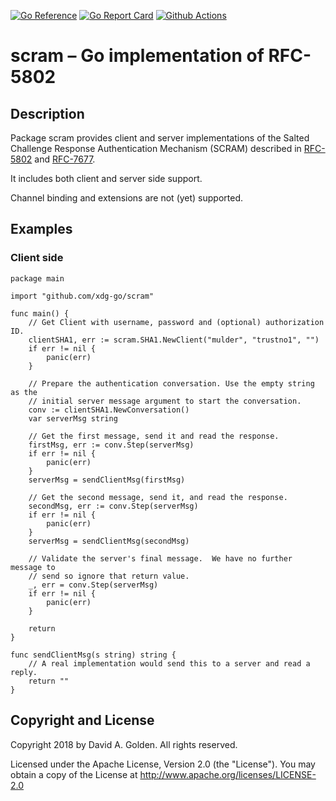 [![Go Reference](https://pkg.go.dev/badge/github.com/xdg-go/scram.svg)](https://pkg.go.dev/github.com/xdg-go/scram)
[![Go Report Card](https://goreportcard.com/badge/github.com/xdg-go/scram)](https://goreportcard.com/report/github.com/xdg-go/scram)
[![Github Actions](https://github.com/xdg-go/scram/actions/workflows/test.yml/badge.svg)](https://github.com/xdg-go/scram/actions/workflows/test.yml)

# scram – Go implementation of RFC-5802

## Description

Package scram provides client and server implementations of the Salted
Challenge Response Authentication Mechanism (SCRAM) described in
[RFC-5802](https://tools.ietf.org/html/rfc5802) and
[RFC-7677](https://tools.ietf.org/html/rfc7677).

It includes both client and server side support.

Channel binding and extensions are not (yet) supported.

## Examples

### Client side

```
package main

import "github.com/xdg-go/scram"

func main() {
    // Get Client with username, password and (optional) authorization ID.
    clientSHA1, err := scram.SHA1.NewClient("mulder", "trustno1", "")
    if err != nil {
        panic(err)
    }

    // Prepare the authentication conversation. Use the empty string as the
    // initial server message argument to start the conversation.
    conv := clientSHA1.NewConversation()
    var serverMsg string

    // Get the first message, send it and read the response.
    firstMsg, err := conv.Step(serverMsg)
    if err != nil {
        panic(err)
    }
    serverMsg = sendClientMsg(firstMsg)

    // Get the second message, send it, and read the response.
    secondMsg, err := conv.Step(serverMsg)
    if err != nil {
        panic(err)
    }
    serverMsg = sendClientMsg(secondMsg)

    // Validate the server's final message.  We have no further message to
    // send so ignore that return value.
    _, err = conv.Step(serverMsg)
    if err != nil {
        panic(err)
    }

    return
}

func sendClientMsg(s string) string {
    // A real implementation would send this to a server and read a reply.
    return ""
}
```

## Copyright and License

Copyright 2018 by David A. Golden. All rights reserved.

Licensed under the Apache License, Version 2.0 (the "License"). You may
obtain a copy of the License at http://www.apache.org/licenses/LICENSE-2.0
